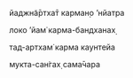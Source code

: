 йаджн̃а̄ртха̄т карман̣о ’нйатра

локо ’йам̇ карма-бандханах̣

тад-артхам̇ карма каунтейа

мукта-сан̇гах̣ сама̄чара